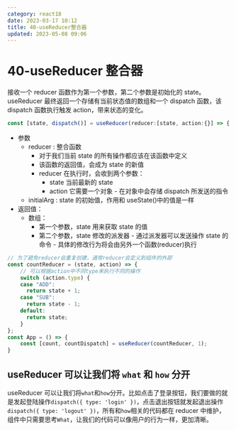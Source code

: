 ```yaml
---
category: react18
date: 2023-03-17 10:12
title: 40-useReducer整合器
updated: 2023-05-08 09:06
---
```


# 40-useReducer 整合器

接收一个 reducer 函数作为第一个参数，第二个参数是初始化的 state。useReducer 最终返回一个存储有当前状态值的数组和一个 dispatch 函数，该 dispatch 函数执行触发 action，带来状态的变化。

```js
const [state, dispatch()] = useReducer(reducer:[state, action:{}] => {...}, initialArg:state, init?)
```

- 参数
  - reducer : 整合函数
    - 对于我们当前 state 的所有操作都应该在该函数中定义
    - 该函数的返回值，会成为 state 的新值
    - reducer 在执行时，会收到两个参数：
      - state 当前最新的 state
      - action 它需要一个对象 - 在对象中会存储 dispatch 所发送的指令
  - initialArg : state 的初始值，作用和 useState()中的值是一样
- 返回值：
  - 数组：
    - 第一个参数，state 用来获取 state 的值
    - 第二个参数，state 修改的派发器 - 通过派发器可以发送操作 state 的命令 - 具体的修改行为将会由另外一个函数(reducer)执行

```jsx
// 为了避免reducer会重复创建，通常reducer会定义到组件的外部
const countReducer = (state, action) => {
    // 可以根据action中不同type来执行不同的操作
    switch (action.type) {
    case "ADD":
      return state + 1;
    case "SUB":
      return state - 1;
    default:
      return state;
    }
};
const App = () => {
    const [count, countDispatch] = useReducer(countReducer, 1);
}
```

## useReducer 可以让我们将 `what` 和 `how` 分开

useReducer 可以让我们将`what`和`how`分开。比如点击了登录按钮，我们要做的就是发起登陆操作`dispatch({ type: 'login' })`，点击退出按钮就发起退出操作`dispatch({ type: 'logout' })`，所有和`how`相关的代码都在 reducer 中维护，组件中只需要思考`What`，让我们的代码可以像用户的行为一样，更加清晰。
